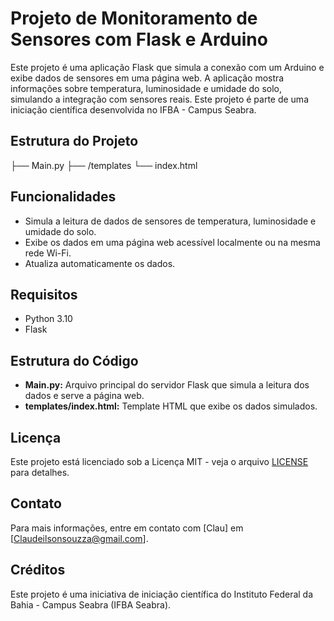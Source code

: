 # Projeto de Monitoramento de Sensores com Flask e Arduino

Este projeto é uma aplicação Flask que simula a conexão com um Arduino e exibe dados de sensores em uma página web. A aplicação mostra informações sobre temperatura, luminosidade e umidade do solo, simulando a integração com sensores reais. Este projeto é parte de uma iniciação científica desenvolvida no IFBA - Campus Seabra.

## Estrutura do Projeto
 
├── Main.py 
├── /templates 
    └── index.html 

## Funcionalidades

- Simula a leitura de dados de sensores de temperatura, luminosidade e umidade do solo.
- Exibe os dados em uma página web acessível localmente ou na mesma rede Wi-Fi.
- Atualiza automaticamente os dados.

## Requisitos

- Python 3.10
- Flask

## Estrutura do Código

- **Main.py:** Arquivo principal do servidor Flask que simula a leitura dos dados e serve a página web.
- **templates/index.html:** Template HTML que exibe os dados simulados.


## Licença

Este projeto está licenciado sob a Licença MIT - veja o arquivo [LICENSE](LICENSE) para detalhes.

## Contato

Para mais informações, entre em contato com [Clau] em [Claudeilsonsouzza@gmail.com].

## Créditos

Este projeto é uma iniciativa de iniciação científica do Instituto Federal da Bahia - Campus Seabra (IFBA Seabra).

